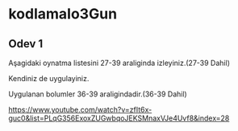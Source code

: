 # kodlamaIo3Gun
## Odev 1 

Aşagidaki oynatma listesini 27-39 araliginda izleyiniz.(27-39 Dahil)

Kendiniz de uygulayiniz.

Uygulanan bolumler 36-39 araligindadir.(36-39 Dahil)

<https://www.youtube.com/watch?v=zfIt6x-guc0&list=PLqG356ExoxZUGwbqoJEKSMnaxVJe4Uvf8&index=28>
